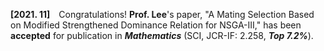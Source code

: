 **[2021. 11]** Congratulations! **Prof. Lee**'s paper, "A Mating Selection Based on Modified Strengthened Dominance Relation for NSGA-III," has been **accepted** for publication in _**Mathematics**_ (SCI, JCR-IF: 2.258, _**Top 7.2%**_).
